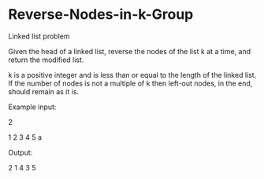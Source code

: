 # Reverse-Nodes-in-k-Group
 Linked list problem

Given the head of a linked list, reverse the nodes of the list k at a time, and return the modified list.

k is a positive integer and is less than or equal to the length of the linked list. If the number of nodes is not a multiple of k then left-out nodes, in the end, should remain as it is.

Example input:

2

1 2 3 4 5 a

Output:

2 1 4 3 5
